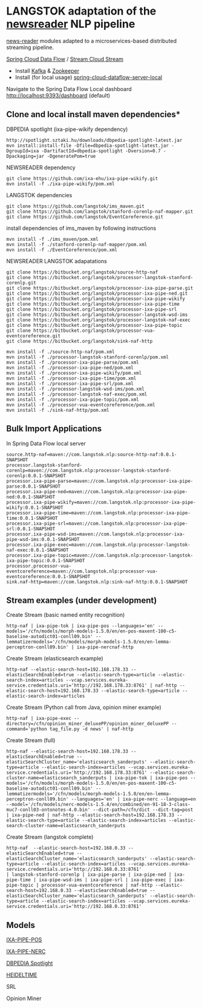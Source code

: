 # LANGSTOK adaptation of the [newsreader](http://www.newsreader-project.eu/) NLP pipeline #

[news-reader](http://www.newsreader-project.eu/) modules adapted to a microservices-based distributed streaming pipeline. 

[Spring Cloud Data Flow](https://cloud.spring.io/spring-cloud-dataflow/) / [Stream Cloud Stream](http://docs.spring.io/spring-cloud-stream/docs/current-SNAPSHOT/reference/htmlsingle/) 


- Install [Kafka](https://kafka.apache.org/) & [Zookeeper](https://zookeeper.apache.org/)
- Install (for local usage) [spring-cloud-dataflow-server-local](https://github.com/spring-cloud/spring-cloud-dataflow/tree/master/spring-cloud-dataflow-server-local)

Navigate to the Spring Data Flow Local dashboard [http://localhost:9393/dashboard](http://localhost:9393/dashboard) (default)

## Clone and local install maven dependencies* ##

DBPEDIA spotlight (ixa-pipe-wikify dependency)

	http://spotlight.sztaki.hu/downloads/dbpedia-spotlight-latest.jar
	mvn install:install-file -Dfile=dbpedia-spotlight-latest.jar -DgroupId=ixa -DartifactId=dbpedia-spotlight -Dversion=0.7 -Dpackaging=jar -DgeneratePom=true


NEWSREADER dependency  

    git clone https://github.com/ixa-ehu/ixa-pipe-wikify.git
	mvn install -f ./ixa-pipe-wikify/pom.xml

LANGSTOK dependencies

	git clone https://github.com/langstok/ims_maven.git
	git clone https://github.com/langstok/stanford-corenlp-naf-mapper.git
	git clone https://github.com/langstok/EventCoreference.git

install dependencies of ims_maven by following instructions

	mvn install -f ./ims_maven/pom.xml 
	mvn install -f ./stanford-corenlp-naf-mapper/pom.xml
	mvn install -f ./EventCoreference/pom.xml 

NEWSREADER LANGSTOK adapatations

    git clone https://bitbucket.org/langstok/source-http-naf
    git clone https://bitbucket.org/langstok/processor-langstok-stanford-corenlp.git
    git clone https://bitbucket.org/langstok/processor-ixa-pipe-parse.git
    git clone https://bitbucket.org/langstok/processor-ixa-pipe-ned.git
    git clone https://bitbucket.org/langstok/processor-ixa-pipe-wikify
    git clone https://bitbucket.org/langstok/processor-ixa-pipe-time
    git clone https://bitbucket.org/langstok/processor-ixa-pipe-srl
    git clone https://bitbucket.org/langstok/processor-langstok-wsd-ims
    git clone https://bitbucket.org/langstok/processor-langstok-naf-exec
    git clone https://bitbucket.org/langstok/processor-ixa-pipe-topic
	git clone https://bitbucket.org/langstok/processor-vua-eventcoreference.git
    git clone https://bitbucket.org/langstok/sink-naf-http

    mvn install -f ./source-http-naf/pom.xml
	mvn install -f ./processor-langstok-stanford-corenlp/pom.xml
    mvn install -f ./processor-ixa-pipe-parse/pom.xml
    mvn install -f ./processor-ixa-pipe-ned/pom.xml
    mvn install -f ./processor-ixa-pipe-wikify/pom.xml
    mvn install -f ./processor-ixa-pipe-time/pom.xml
    mvn install -f ./processor-ixa-pipe-srl/pom.xml
    mvn install -f ./processor-langstok-wsd-ims/pom.xml
    mvn install -f ./processor-langstok-naf-exec/pom.xml
	mvn install -f ./processor-ixa-pipe-topic/pom.xml
	mvn install -f ./processor-vua-eventcoreference/pom.xml
    mvn install -f ./sink-naf-http/pom.xml


## Bulk Import Applications ##

In Spring Data Flow local server

    source.http-naf=maven://com.langstok.nlp:source-http-naf:0.0.1-SNAPSHOT
    processor.langstok-stanford-corenlp=maven://com.langstok.nlp:processor-langstok-stanford-corenlp:0.0.1-SNAPSHOT
	processor.ixa-pipe-parse=maven://com.langstok.nlp:processor-ixa-pipe-parse:0.0.1-SNAPSHOT
    processor.ixa-pipe-ned=maven://com.langstok.nlp:processor-ixa-pipe-ned:0.0.1-SNAPSHOT
	processor.ixa-pipe-wikify=maven://com.langstok.nlp:processor-ixa-pipe-wikify:0.0.1-SNAPSHOT
    processor.ixa-pipe-time=maven://com.langstok.nlp:processor-ixa-pipe-time:0.0.1-SNAPSHOT
    processor.ixa-pipe-srl=maven://com.langstok.nlp:processor-ixa-pipe-srl:0.0.1-SNAPSHOT
    processor.ixa-pipe-wsd-ims=maven://com.langstok.nlp:processor-ixa-pipe-wsd-ims:0.0.1-SNAPSHOT
    processor.ixa-pipe-exec=maven://com.langstok.nlp:processor-langstok-naf-exec:0.0.1-SNAPSHOT
	processor.ixa-pipe-topic=maven://com.langstok.nlp:processor-langstok-ixa-pipe-topic:0.0.1-SNAPSHOT
    processor.processor-vua-eventcoreference=maven://com.langstok.nlp:processor-vua-eventcoreference:0.0.1-SNAPSHOT
    sink.naf-http=maven://com.langstok.nlp:sink-naf-http:0.0.1-SNAPSHOT

## Stream examples (under development) ##

Create Stream (basic named entity recognition)

	http-naf | ixa-pipe-tok | ixa-pipe-pos --languages='en' --models='/cfn/models/morph-models-1.5.0/en/en-pos-maxent-100-c5-baseline-autodict01-conll09.bin' --lemmatizermodels='/cfn/models/morph-models-1.5.0/en/en-lemma-perceptron-conll09.bin' | ixa-pipe-nercnaf-http 

Create Stream (elasticsearch example)

	http-naf --elastic-search-host=192.168.178.33 --elasticSearchEnabled=true --elastic-search-type=article --elastic-search-index=articles --vcap.services.eureka-service.credentials.uri='http://192.168.178.33:8761' | naf-http --elastic-search-host=192.168.178.33 --elastic-search-type=article --elastic-search-index=articles

Create Stream (Python call from Java, opinion miner example)

    http-naf | ixa-pipe-exec --directory=/cfn/opinion_miner_deluxePP/opinion_miner_deluxePP --command='python tag_file.py -d news' | naf-http

Create Stream (full)

	http-naf --elastic-search-host=192.168.178.33 --elasticSearchEnabled=true --elasticSearchCluster_name='elasticsearch_sanderputs' --elastic-search-type=article --elastic-search-index=articles --vcap.services.eureka-service.credentials.uri='http://192.168.178.33:8761' --elastic-search-cluster-name=elasticsearch_sanderputs | ixa-pipe-tok | ixa-pipe-pos --models='/cfn/models/morph-models-1.5.0/en/en-pos-maxent-100-c5-baseline-autodict01-conll09.bin' --lemmatizermodels='/cfn/models/morph-models-1.5.0/en/en-lemma-perceptron-conll09.bin' --languages='en' | ixa-pipe-nerc --language=en --model='/cfn/models/nerc-models-1.5.4/en/combined/en-91-18-3-class-muc7-conll03-ontonotes-4.0.bin' --dict-path=/cfn/dict --dict-tag=post | ixa-pipe-ned | naf-http --elastic-search-host=192.168.178.33 --elastic-search-type=article --elastic-search-index=articles --elastic-search-cluster-name=elasticsearch_sanderputs

Create Stream (langstok complete)

	http-naf  --elastic-search-host=192.168.0.33 --elasticSearchEnabled=true --elasticSearchCluster_name='elasticsearch_sanderputs' --elastic-search-type=article --elastic-search-index=articles --vcap.services.eureka-service.credentials.uri='http://192.168.0.33:8761'
	| langstok-stanford-corenlp | ixa-pipe-parse | ixa-pipe-ned | ixa-pipe-time | ixa-pipe-wsd-ims | ixa-pipe-srl | ixa-pipe-exec | ixa-pipe-topic | processor-vua-eventcoreference | naf-http --elastic-search-host=192.168.0.33 --elasticSearchEnabled=true --elasticSearchCluster_name='elasticsearch_sanderputs' --elastic-search-type=article --elastic-search-index=articles --vcap.services.eureka-service.credentials.uri='http://192.168.0.33:8761'


## Models ##

[IXA-PIPE-POS](https://github.com/ixa-ehu/ixa-pipe-pos) 

[IXA-PIPE-NERC](https://github.com/ixa-ehu/ixa-pipe-nerc)

[DBPEDIA Spotlight](http://spotlight.sztaki.hu/downloads/latest_models)

[HEIDELTIME](https://github.com/HeidelTime/heideltime)

SRL

Opinion Miner
